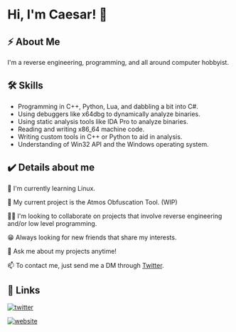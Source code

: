 
# Hi, I'm Caesar! 👋


## ⚡️ About Me
I'm a reverse engineering, programming, and all around computer hobbyist.


## 🛠 Skills
- Programming in C++, Python, Lua, and dabbling a bit into C#.
- Using debuggers like x64dbg to dynamically analyze binaries.
- Using static analysis tools like IDA Pro to analyze binaries.
- Reading and writing x86_64 machine code.
- Writing custom tools in C++ or Python to aid in analysis.
- Understanding of Win32 API and the Windows operating system.

## ✔️ Details about me

🧠 I'm currently learning Linux.

📝 My current project is the Atmos Obfuscation Tool. (WIP)

👯‍♀️ I'm looking to collaborate on projects that involve reverse engineering and/or low level programming.

😁 Always looking for new friends that share my interests.

💬 Ask me about my projects anytime!

📫 To contact me, just send me a DM through [Twitter]([![twitter](https://img.shields.io/badge/twitter-1DA1F2?style=for-the-badge&logo=twitter&logoColor=white)](https://twitter.com/AtmosCaesar)).

## 🔗 Links

[![twitter](https://img.shields.io/badge/twitter-1DA1F2?style=for-the-badge&logo=twitter&logoColor=white)](https://twitter.com/AtmosCaesar)

[![website](https://img.shields.io/badge/-website-blueviolet?style=for-the-badge&logoColor=blueviolet)](https://CaesarAtmos.github.io)

